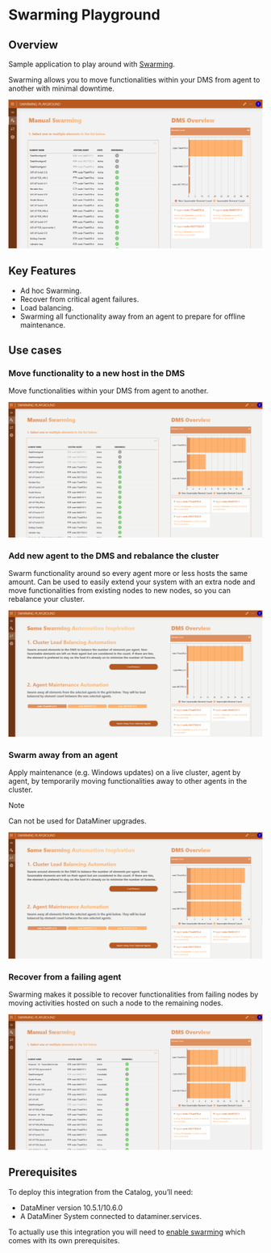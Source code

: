 # Swarming Playground

## Overview

Sample application to play around with [Swarming](https://aka.dataminer.services/swarming).

Swarming allows you to move functionalities within your DMS from agent to another with minimal downtime.

![Overview](./Images/Overview.png)

## Key Features

* Ad hoc Swarming.
* Recover from critical agent failures.
* Load balancing.
* Swarming all functionality away from an agent to prepare for offline maintenance.

## Use cases

### Move functionality to a new host in the DMS

Move functionalities within your DMS from agent to another.

![Ad Hoc Swarming](./Images/AdHoc.gif)

### Add new agent to the DMS and rebalance the cluster

Swarm functionality around so every agent more or less hosts the same amount.
Can be used to easily extend your system with an extra node and move functionalities from existing nodes to new nodes, so you can rebalance your cluster.

![Load Balance](./Images/LoadBalance.gif)

### Swarm away from an agent

Apply maintenance (e.g. Windows updates) on a live cluster, agent by agent, by temporarily moving functionalities away to other agents in the cluster.

> [!NOTE]
> Can not be used for DataMiner upgrades.

![Load Balance](./Images/SwarmAwayFromAgent.gif)

### Recover from a failing agent

Swarming makes it possible to recover functionalities from failing nodes by moving activities hosted on such a node to the remaining nodes.

![Recover from failing agent](./Images/SwarmFromDeadAgent.gif)

## Prerequisites

To deploy this integration from the Catalog, you’ll need:

* DataMiner version 10.5.1/10.6.0
* A DataMiner System connected to dataminer.services.

To actually use this integration you will need to [enable swarming](https://aka.dataminer.services/enable-swarming) which comes with its own prerequisites.
